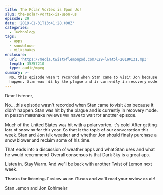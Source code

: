 ```yaml
---
title: The Polar Vortex is Upon Us!
slug: the-polar-vortex-is-upon-us
episode: 29
date: '2019-01-31T13:41:28.000Z'
categories:
  - Technology
tags:
  - apps
  - snowblower
  - milkshakes
enclosure:
  url: 'https://media.twistoflemonpod.com/029-lwatol-20190131.mp3'
  length: 35857210
  type: audio/mpeg
summary: >-
  No… this episode wasn't recorded when Stan came to visit Jon because it didn't
  happen. Stan was hit by the plague and is currently in recovery mode. In
---
```


Dear Listener,

No… this episode wasn't recorded when Stan came to visit Jon because it didn't happen. Stan was hit by the plague and is currently in recovery mode. In person milkshake reviews will have to wait for another episode.

Much of the United States was hit with a polar vortex. It's cold. After getting lots of snow so far this year. So that is the topic of our conversation this week. Stan and Jon talk weather and whether Jon should finally purchase a snow blower and reclaim some of his time.

That leads into a discussion of weather apps and what Stan uses and what he would recommend. Overall consensus is that Dark Sky is a great app.

Listen in. Stay Warm. And we'll be back with another Twist of Lemon next week.

Thanks for listening. Review us on iTunes and we'll read your review on air!

Stan Lemon and Jon Kohlmeier

